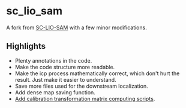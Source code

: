 # sc_lio_sam
A fork from [SC-LIO-SAM](https://github.com/gisbi-kim/SC-LIO-SAM) with a few minor modifications.

## Highlights
- Plenty annotations in the code.
- Make the code structure more readable.
- Make the icp process mathematically correct, which don't hurt the result. Just make it easier to understand.
- Save more files used for the downstream localization.
- Add dense map saving function.
- [Add calibration transformation matrix computing scripts](calib/calib.py).